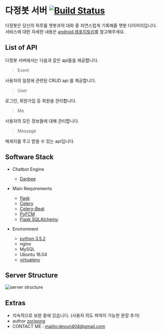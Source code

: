 ﻿# 다정봇 서버 [![Build Status](https://travis-ci.org/zoripong/DajeongBot-server.svg?branch=master)](https://travis-ci.org/zoripong/DajeongBot-server)

다정봇은 당신의 하루를 챗봇과의 대화 중 자연스럽게 기록해줄 챗봇 다이어리입니다.  서비스에 대한 자세한 내용은 [android 레포지토리](https://github.com/zoripong/DajeongBot)를 참고해주세요.

## List of API

다정봇 서버에서는 다음과 같은 api들을 제공합니다.

> Event

사용자의 일정에 관련된 CRUD api 를 제공합니다.

> User
 
로그인, 회원가입 등 회원을 관리합니다.
  
> Me
 
사용자의 모든 정보들에 대해 관리합니다.
  
> Message
 
 메세지를 주고 받을 수 있는 api입니다.
  
## Software Stack
 - Chatbot Engine
     - [Danbee](https://www.danbee.ai/)
 
 - Main Requirements  
     - [flask](http://flask.pocoo.org/)
     - [Celery](http://docs.celeryproject.org/en/latest/index.html)
     - [Celery-Beat](http://docs.celeryproject.org/en/latest/reference/celery.beat.html)
     - [PyFCM](https://github.com/olucurious/PyFCM)
     - [Flask SQLAlchemy](http://flask-sqlalchemy.pocoo.org/2.3/)
 
 - Environment
     - [python 3.5.2](https://www.python.org/downloads/release/python-352/)
     - nginx
     - MySQL
     - Ubuntu 16.04
     - [virtualenv](https://virtualenv.pypa.io/en/stable/#)

 
## Server Structure
![server structure](https://scontent-icn1-1.xx.fbcdn.net/v/t1.15752-9/42575664_477819682722181_6619681210396311552_n.png?_nc_cat=105&oh=6421c36c3de3c5978bd059088c3075b0&oe=5C51C40E)
 
## Extras
 - 지속적으로 보완 중에 있습니다. (사용자 의도 파악이 가능한 문장 추가)
 - author [zoripong](https://github.com/zoripong/)
 - CONTACT ME : <mailto:devuri404@gmail.com>
